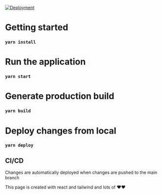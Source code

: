 [![Deployment](https://github.com/developer-arjunnair/react-tailwind/actions/workflows/BuildAndDeploy.yml/badge.svg)](https://github.com/developer-arjunnair/react-tailwind/actions/workflows/BuildAndDeploy.yml)

# Getting started
### `yarn install`

# Run the application
### `yarn start`

# Generate production build
### `yarn build`

# Deploy changes from local
### `yarn deploy`

## CI/CD
Changes are automatically deployed when changes are pushed to the main branch

This page is created with react and tailwind and lots of ❤️❤️